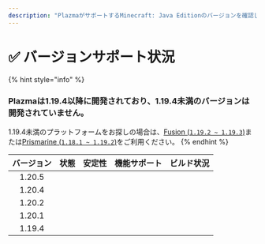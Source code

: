 ```yaml
---
description: "PlazmaがサポートするMinecraft: Java Editionのバージョンを確認してください。"
---
```


# ✅ バージョンサポート状況

{% hint style="info" %}

### Plazmaは1.19.4以降に開発されており、1.19.4未満のバージョンは開発されていません。

1.19.4未満のプラットフォームをお探しの場合は、[Fusion (`1.19.2 ~ 1.19.3`)](https://github.com/RuinedTechnologyUnify/Fusion)または[Prismarine (`1.18.1 ~ 1.19.2`)](https://github.com/PrismarineTeam/Prismarine)をご利用ください。
{% endhint %}

|  バージョン |                                                   状態                                                   |                                                 安定性                                                 |                                                機能サポート                                               |                                                                                   ビルド状況                                                                                   |
| :----: | :----------------------------------------------------------------------------------------------------: | :-------------------------------------------------------------------------------------------------: | :-------------------------------------------------------------------------------------------------: | :-----------------------------------------------------------------------------------------------------------------------------------------------------------------------: |
| 1.20.5 |   <img src="https://img.shields.io/badge/%대기중-gray?style=for-the-badge" alt="" data-size="original">   | <img src="https://img.shields.io/badge/%情報なし-gray?style=for-the-badge" alt="" data-size="original"> | <img src="https://img.shields.io/badge/%情報なし-gray?style=for-the-badge" alt="" data-size="original"> |                                    <img src="https://img.shields.io/badge/%情報なし-gray?style=for-the-badge" alt="" data-size="original">                                    |
| 1.20.4 |  <img src="https://img.shields.io/badge/%準備中-success?style=for-the-badge" alt="" data-size="original"> |  <img src="https://img.shields.io/badge/準備中-blue?style=for-the-badge" alt="" data-size="original">  |  <img src="https://img.shields.io/badge/100%-blue?style=for-the-badge" alt="" data-size="original"> | <img src="https://img.shields.io/github/actions/workflow/status/PlazmaMC/Plazma/release.yml?style=for-the-badge&label=%20&branch=ver/1.20.4" alt="" data-size="original"> |
| 1.20.2 | <img src="https://img.shields.io/badge/%機能追加準備中-blue?style=for-the-badge" alt="" data-size="original"> |  <img src="https://img.shields.io/badge/準備中-blue?style=for-the-badge" alt="" data-size="original">  |  <img src="https://img.shields.io/badge/100%-blue?style=for-the-badge" alt="" data-size="original"> | <img src="https://img.shields.io/github/actions/workflow/status/PlazmaMC/Plazma/release.yml?style=for-the-badge&label=%20&branch=ver/1.20.2" alt="" data-size="original"> |
| 1.20.1 |    <img src="https://img.shields.io/badge/%準備中-red?style=for-the-badge" alt="" data-size="original">   |  <img src="https://img.shields.io/badge/準備中-blue?style=for-the-badge" alt="" data-size="original">  |  <img src="https://img.shields.io/badge/100%-blue?style=for-the-badge" alt="" data-size="original"> |                                    <img src="https://img.shields.io/badge/%情報なし-gray?style=for-the-badge" alt="" data-size="original">                                    |
| 1.19.4 |    <img src="https://img.shields.io/badge/%準備中-red?style=for-the-badge" alt="" data-size="original">   |  <img src="https://img.shields.io/badge/準備中-blue?style=for-the-badge" alt="" data-size="original">  |  <img src="https://img.shields.io/badge/100%-blue?style=for-the-badge" alt="" data-size="original"> |                                    <img src="https://img.shields.io/badge/%情報なし-gray?style=for-the-badge" alt="" data-size="original">                                    |
